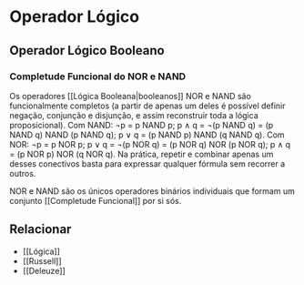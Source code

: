 
# Operador Lógico

## Operador Lógico Booleano

### Completude Funcional do NOR e NAND

Os operadores [[Lógica Booleana|booleanos]] NOR e NAND são funcionalmente completos (a partir de apenas um deles é possível definir negação, conjunção e disjunção, e assim reconstruir toda a lógica proposicional). Com NAND: ¬p = p NAND p; p ∧ q = ¬(p NAND q) = (p NAND q) NAND (p NAND q); p ∨ q = (p NAND p) NAND (q NAND q). Com NOR: ¬p = p NOR p; p ∨ q = ¬(p NOR q) = (p NOR q) NOR (p NOR q); p ∧ q = (p NOR p) NOR (q NOR q). Na prática, repetir e combinar apenas um desses conectivos basta para expressar qualquer fórmula sem recorrer a outros.

NOR e NAND são os únicos operadores binários individuais que formam um conjunto [[Completude Funcional]] por si sós.




## Relacionar

* [[Lógica]]
* [[Russell]]
* [[Deleuze]]

